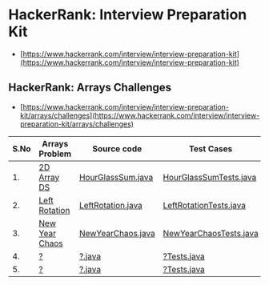 # HackerRank: Interview Preparation Kit
- [https://www.hackerrank.com/interview/interview-preparation-kit](https://www.hackerrank.com/interview/interview-preparation-kit)


## HackerRank: Arrays Challenges
- [https://www.hackerrank.com/interview/interview-preparation-kit/arrays/challenges](https://www.hackerrank.com/interview/interview-preparation-kit/arrays/challenges)

| S.No | Arrays Problem | Source code | Test Cases  | Video | 
| ------------- | ------------- |-------------|-------------| -----:|
| 1. | [2D Array DS](https://www.hackerrank.com/challenges/2d-array/) | [HourGlassSum.java](https://github.com/krishnamanchikalapudi/CodingChallenge.java/blob/develop/src/main/java/solutions/hackerrank/interview/arrays/HourGlassSum.java) | [HourGlassSumTests.java](https://github.com/krishnamanchikalapudi/CodingChallenge.java/blob/develop/src/test/java/solutions/hackerrank/interview/arrays/unit/HourGlassSumTests.java)  |  [videos](https://youtube.com/@DayOneDev)| 
| 2. | [Left Rotation](https://www.hackerrank.com/challenges/ctci-array-left-rotation//) | [LeftRotation.java](https://github.com/krishnamanchikalapudi/CodingChallenge.java/blob/develop/src/main/java/solutions/hackerrank/interview/arrays/LeftRotation.java) | [LeftRotationTests.java](https://github.com/krishnamanchikalapudi/CodingChallenge.java/blob/develop/src/test/java/solutions/hackerrank/interview/arrays/unit/LeftRotationTests.java)  |  [videos](https://youtube.com/@DayOneDev)| 
| 3. | [New Year Chaos](https://www.hackerrank.com/challenges/new-year-chaos/) | [NewYearChaos.java](https://github.com/krishnamanchikalapudi/CodingChallenge.java/blob/develop/src/main/java/solutions/hackerrank/interview/arrays/NewYearChaos.java) | [NewYearChaosTests.java](https://github.com/krishnamanchikalapudi/CodingChallenge.java/blob/develop/src/test/java/solutions/hackerrank/interview/arrays/unit/NewYearChaosTests.java)  |  [videos](https://youtube.com/@DayOneDev)| 
| 4. | [?](https://www.hackerrank.com/challenges/?/) | [?.java](https://github.com/krishnamanchikalapudi/CodingChallenge.java/blob/develop/src/main/java/solutions/hackerrank/interview/arrays/?.java) | [?Tests.java](https://github.com/krishnamanchikalapudi/CodingChallenge.java/blob/develop/src/test/java/solutions/hackerrank/interview/arrays/unit/?Tests.java)  |  [videos](https://youtube.com/@DayOneDev)| 
| 5. | [?](https://www.hackerrank.com/challenges/?/) | [?.java](https://github.com/krishnamanchikalapudi/CodingChallenge.java/blob/develop/src/main/java/solutions/hackerrank/interview/arrays/?.java) | [?Tests.java](https://github.com/krishnamanchikalapudi/CodingChallenge.java/blob/develop/src/test/java/solutions/hackerrank/interview/arrays/unit/?Tests.java)  |  [videos](https://youtube.com/@DayOneDev)| 
<!--

| ?. | [?](https://www.hackerrank.com/challenges/?/) | [?.java](https://github.com/krishnamanchikalapudi/CodingChallenge.java/blob/develop/src/main/java/solutions/hackerrank/interview/arrays/?.java) | [?Tests.java](https://github.com/krishnamanchikalapudi/CodingChallenge.java/blob/develop/src/test/java/solutions/hackerrank/interview/arrays/unit/?Tests.java)  |  [videos](https://youtube.com/@DayOneDev)| 


-->